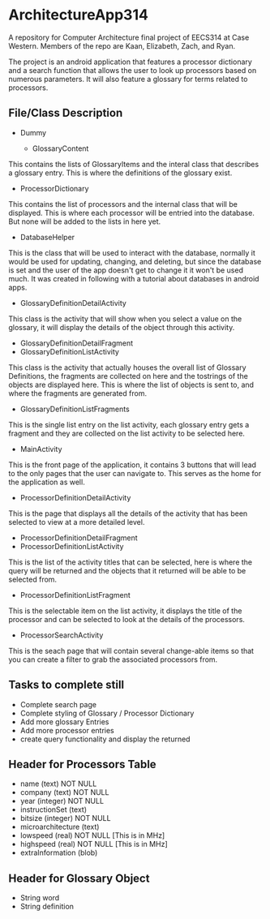 # ArchitectureApp314
A repository for Computer Architecture final project of EECS314 at Case Western.  Members of the repo are Kaan, Elizabeth, Zach, and Ryan.  

The project is an android application that features a processor dictionary and a search function that allows the user to look up processors based on numerous parameters.  It will also feature a glossary for terms related to processors.

## File/Class Description
- Dummy

  - GlossaryContent 
  
This contains the lists of GlossaryItems and the interal class that describes a glossary entry.  This is where the definitions of the glossary exist.

  - ProcessorDictionary 
  
This contains the list of processors and the internal class that will be displayed.  This is where each processor will be entried into the database.  But none will be added to the lists in here yet.

- DatabaseHelper 

This is the class that will be used to interact with the database, normally it would be used for updating, changing, and deleting, but since the database is set and the user of the app doesn't get to change it it won't be used much.  It was created in following with a tutorial about databases in android apps.

- GlossaryDefinitionDetailActivity

This class is the activity that will show when you select a value on the glossary, it will display the details of the object through this activity.

- GlossaryDefinitionDetailFragment
- GlossaryDefinitionListActivity

This class is the activity that actually houses the overall list of Glossary Definitions, the fragments are collected on here and the tostrings of the objects are displayed here.  This is where the list of objects is sent to, and where the fragments are generated from.

- GlossaryDefinitionListFragments

This is the single list entry on the list activity, each glossary entry gets a fragment and they are collected on the list activity to be selected here.

- MainActivity

This is the front page of the application, it contains 3 buttons that will lead to the only pages that the user can navigate to.  This serves as the home for the application as well.

- ProcessorDefinitionDetailActivity

This is the page that displays all the details of the activity that has been selected to view at a more detailed level.

- ProcessorDefinitionDetailFragment
- ProcessorDefinitionListActivity

This is the list of the activity titles that can be selected, here is where the query will be returned and the objects that it returned will be able to be selected from.

- ProcessorDefinitionListFragment

This is the selectable item on the list activity, it displays the title of the processor and can be selected to look at the details of the processors.

- ProcessorSearchActivity

This is the seach page that will contain several change-able items so that you can create a filter to grab the associated processors from.

## Tasks to complete still ##
- Complete search page
- Complete styling of Glossary / Processor Dictionary
- Add more glossary Entries
- Add more processor entries
- create query functionality and display the returned

## Header for Processors Table ##
* name              (text)    NOT NULL
* company           (text)    NOT NULL
* year              (integer) NOT NULL
* instructionSet    (text)
* bitsize           (integer) NOT NULL
* microarchitecture (text)
* lowspeed          (real)    NOT NULL  [This is in MHz]
* highspeed         (real)    NOT NULL  [This is in MHz]
* extraInformation  (blob)

## Header for Glossary Object ##
* String word
* String definition
